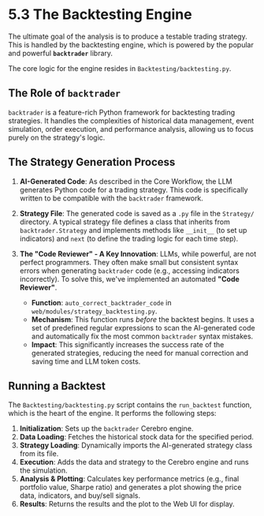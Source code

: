 # 5.3 The Backtesting Engine

The ultimate goal of the analysis is to produce a testable trading strategy. This is handled by the backtesting engine, which is powered by the popular and powerful **`backtrader`** library.

The core logic for the engine resides in `Backtesting/backtesting.py`.

## The Role of `backtrader`

`backtrader` is a feature-rich Python framework for backtesting trading strategies. It handles the complexities of historical data management, event simulation, order execution, and performance analysis, allowing us to focus purely on the strategy's logic.

## The Strategy Generation Process

1.  **AI-Generated Code**: As described in the Core Workflow, the LLM generates Python code for a trading strategy. This code is specifically written to be compatible with the `backtrader` framework.

2.  **Strategy File**: The generated code is saved as a `.py` file in the `Strategy/` directory. A typical strategy file defines a class that inherits from `backtrader.Strategy` and implements methods like `__init__` (to set up indicators) and `next` (to define the trading logic for each time step).

3.  **The "Code Reviewer" - A Key Innovation**: LLMs, while powerful, are not perfect programmers. They often make small but consistent syntax errors when generating `backtrader` code (e.g., accessing indicators incorrectly). To solve this, we've implemented an automated **"Code Reviewer"**.
    -   **Function**: `auto_correct_backtrader_code` in `web/modules/strategy_backtesting.py`.
    -   **Mechanism**: This function runs *before* the backtest begins. It uses a set of predefined regular expressions to scan the AI-generated code and automatically fix the most common `backtrader` syntax mistakes.
    -   **Impact**: This significantly increases the success rate of the generated strategies, reducing the need for manual correction and saving time and LLM token costs.

## Running a Backtest

The `Backtesting/backtesting.py` script contains the `run_backtest` function, which is the heart of the engine. It performs the following steps:

1.  **Initialization**: Sets up the `backtrader` Cerebro engine.
2.  **Data Loading**: Fetches the historical stock data for the specified period.
3.  **Strategy Loading**: Dynamically imports the AI-generated strategy class from its file.
4.  **Execution**: Adds the data and strategy to the Cerebro engine and runs the simulation.
5.  **Analysis & Plotting**: Calculates key performance metrics (e.g., final portfolio value, Sharpe ratio) and generates a plot showing the price data, indicators, and buy/sell signals.
6.  **Results**: Returns the results and the plot to the Web UI for display.
